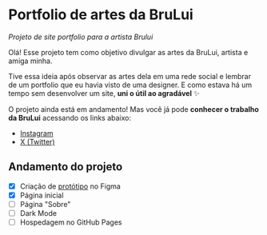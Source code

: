 # Portfolio de artes da BruLui
 _Projeto de site portfolio para a artista Brului_

 Olá! Esse projeto tem como objetivo divulgar as artes da BruLui, artista e amiga minha.

 Tive essa ideia após observar as artes dela em uma rede social e lembrar de um portfolio que eu havia visto de uma designer. E como estava há um tempo sem desenvolver um site, **uni o útil ao agradável** ✨

 O projeto ainda está em andamento! Mas você já pode **conhecer o trabalho da BruLui** acessando os links abaixo:

- [Instagram](https://www.instagram.com/bru__lui/)
- [X (Twitter)](https://twitter.com/Bru__Lui)

## Andamento do projeto
- [x] Criação de [protótipo](https://www.figma.com/file/PsfgN6ezP3b7w8LuxTNH8t/Portfolio?type=design&node-id=0%3A1&mode=design&t=tOClxH48kZjCOfkS-1) no Figma
- [x] Página inicial
- [ ] Página "Sobre"
- [ ] Dark Mode
- [ ] Hospedagem no GitHub Pages
